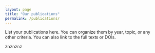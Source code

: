 ```yaml
---
layout: page
title: "Our publications"
permalink: /publications/
---
```


List your publications here. You can organize them by year, topic, or any other criteria. You can also link to the full texts or DOIs.


znznznz